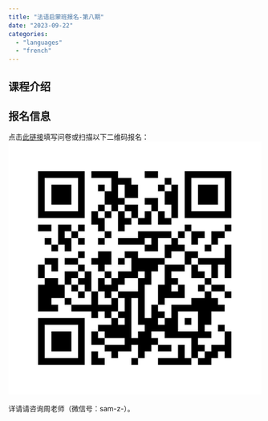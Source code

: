 ```yaml
---
title: "法语启蒙班报名-第八期"
date: "2023-09-22"
categories: 
  - "languages"
  - "french"
---
```


## 课程介绍

## 报名信息

点击[此链接](https://www.wjx.cn/vm/tTMojly.aspx)填写问卷或扫描以下二维码报名：
![](/assets/img/ndc/qrcode.jpeg)


详请请咨询周老师（微信号：sam-z-）。
